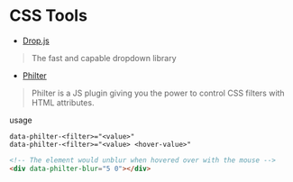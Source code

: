 # CSS Tools

- [Drop.js](http://github.hubspot.com/drop/docs/welcome/)

> The fast and capable dropdown library

- [Philter](http://specro.github.io/Philter/)

> Philter is a JS plugin giving you the power to control CSS filters with HTML attributes.

usage
```
data-philter-<filter>="<value>"
data-philter-<filter>="<value> <hover-value>"
```

```html
<!-- The element would unblur when hovered over with the mouse -->
<div data-philter-blur="5 0"></div>
```